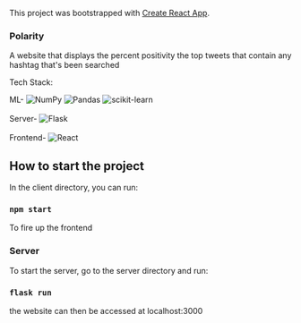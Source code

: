 
This project was bootstrapped with [Create React App](https://github.com/facebook/create-react-app).

### Polarity

A website that displays the percent positivity the top tweets that contain any hashtag that's been searched 

Tech Stack:  
  
ML- 
![NumPy](https://img.shields.io/badge/numpy-%23013243.svg?style=for-the-badge&logo=numpy&logoColor=white)
![Pandas](https://img.shields.io/badge/pandas-%23150458.svg?style=for-the-badge&logo=pandas&logoColor=white)
![scikit-learn](https://img.shields.io/badge/scikit--learn-%23F7931E.svg?style=for-the-badge&logo=scikit-learn&logoColor=white)
<br>
<br>
Server- 
![Flask](https://img.shields.io/badge/flask-%23000.svg?style=for-the-badge&logo=flask&logoColor=white)
<br>
<br>
Frontend- 
![React](https://img.shields.io/badge/react-%2320232a.svg?style=for-the-badge&logo=react&logoColor=%2361DAFB)

## How to start the project
In the client directory, you can run:

### `npm start`

To fire up the frontend

### Server

To start the server, go to the server directory and run:

###  `flask run`

the website can then be accessed at localhost:3000
